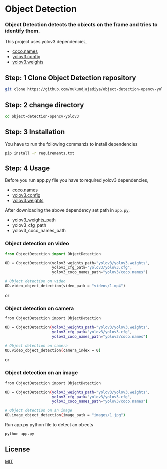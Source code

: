# Object Detection

### Object Detection detects the objects on the frame and tries to identify them.

This project uses yolov3 dependencies,

- [coco.names](https://github.com/pjreddie/darknet/blob/master/data/coco.names)
- [yolov3.config](https://github.com/pjreddie/darknet/blob/master/cfg/yolov3.cfg)
- [yolov3.weights](https://pjreddie.com/media/files/yolov3.weights)
## **Step: 1** Clone Object Detection repository

```bash
git clone https://github.com/mukundjajadiya/object-detection-opencv-yolov3.git
```
## **Step: 2** change directory
```bash
cd object-detection-opencv-yolov3
```
## **Step: 3** Installation
You have to run the following commands to install dependencies

```bash
pip install -r requirements.txt
```

## **Step: 4** Usage
Before you run app.py file you have to required yolov3 dependencies,
- [coco.names](https://github.com/pjreddie/darknet/blob/master/data/coco.names)
- [yolov3.config](https://github.com/pjreddie/darknet/blob/master/cfg/yolov3.cfg)
- [yolov3.weights](https://pjreddie.com/media/files/yolov3.weights)

After downloading the above dependency set path in `app.py`,
- yolov3_weights_path
- yolov3_cfg_path
- yolov3_coco_names_path
  

### Object detection on video

```python
from ObjectDetection import ObjectDetection

OD = ObjectDetection(yolov3_weights_path="yolov3/yolov3.weights",
                     yolov3_cfg_path="yolov3/yolov3.cfg",
                     yolov3_coco_names_path="yolov3/coco.names")

# Object detection on video
OD.video_object_detection(video_path = "videos/1.mp4")
```

or

### Object detection on camera

```bash
from ObjectDetection import ObjectDetection

OD = ObjectDetection(yolov3_weights_path="yolov3/yolov3.weights",
                     yolov3_cfg_path="yolov3/yolov3.cfg",
                     yolov3_coco_names_path="yolov3/coco.names")

# Object detection on camera
OD.video_object_detection(camera_index = 0)
```

or

### Object detection on an image

```bash
from ObjectDetection import ObjectDetection

OD = ObjectDetection(yolov3_weights_path="yolov3/yolov3.weights",
                     yolov3_cfg_path="yolov3/yolov3.cfg",
                     yolov3_coco_names_path="yolov3/coco.names")

# Object detection on an image
OD.image_object_detection(image_path = "images/1.jpg")
```
Run app.py python file to detect an objects 
```bash
python app.py
```
## License

[MIT](https://choosealicense.com/licenses/mit/)
